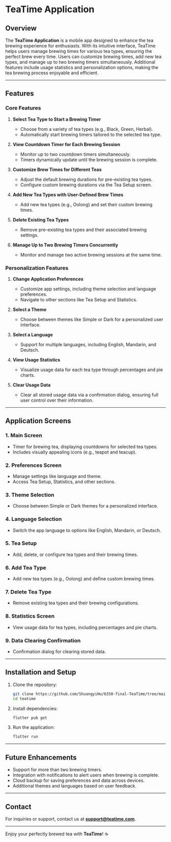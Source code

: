# TeaTime Application

## Overview
The **TeaTime Application** is a mobile app designed to enhance the tea brewing experience for enthusiasts. With its intuitive interface, TeaTime helps users manage brewing times for various tea types, ensuring the perfect brew every time. Users can customize brewing times, add new tea types, and manage up to two brewing timers simultaneously. Additional features include usage statistics and personalization options, making the tea brewing process enjoyable and efficient.

---

## Features
### Core Features
1. **Select Tea Type to Start a Brewing Timer**  
   - Choose from a variety of tea types (e.g., Black, Green, Herbal).  
   - Automatically start brewing timers tailored to the selected tea type.

2. **View Countdown Timer for Each Brewing Session**  
   - Monitor up to two countdown timers simultaneously.  
   - Timers dynamically update until the brewing session is complete.

3. **Customize Brew Times for Different Teas**  
   - Adjust the default brewing durations for pre-existing tea types.  
   - Configure custom brewing durations via the Tea Setup screen.

4. **Add New Tea Types with User-Defined Brew Times**  
   - Add new tea types (e.g., Oolong) and set their custom brewing times.

5. **Delete Existing Tea Types**  
   - Remove pre-existing tea types and their associated brewing settings.

6. **Manage Up to Two Brewing Timers Concurrently**  
   - Monitor and manage two active brewing sessions at the same time.

### Personalization Features
1. **Change Application Preferences**  
   - Customize app settings, including theme selection and language preferences.  
   - Navigate to other sections like Tea Setup and Statistics.

2. **Select a Theme**  
   - Choose between themes like Simple or Dark for a personalized user interface.

3. **Select a Language**  
   - Support for multiple languages, including English, Mandarin, and Deutsch.

4. **View Usage Statistics**  
   - Visualize usage data for each tea type through percentages and pie charts.  

5. **Clear Usage Data**  
   - Clear all stored usage data via a confirmation dialog, ensuring full user control over their information.

---

## Application Screens
### 1. **Main Screen**
   - Timer for brewing tea, displaying countdowns for selected tea types.  
   - Includes visually appealing icons (e.g., teapot and teacup).

### 2. **Preferences Screen**
   - Manage settings like language and theme.  
   - Access Tea Setup, Statistics, and other sections.

### 3. **Theme Selection**
   - Choose between Simple or Dark themes for a personalized interface.

### 4. **Language Selection**
   - Switch the app language to options like English, Mandarin, or Deutsch.

### 5. **Tea Setup**
   - Add, delete, or configure tea types and their brewing times.

### 6. **Add Tea Type**
   - Add new tea types (e.g., Oolong) and define custom brewing times.

### 7. **Delete Tea Type**
   - Remove existing tea types and their brewing configurations.

### 8. **Statistics Screen**
   - View usage data for tea types, including percentages and pie charts.

### 9. **Data Clearing Confirmation**
   - Confirmation dialog for clearing stored data.

---

## Installation and Setup
1. Clone the repository:
   ```bash
   git clone https://github.com/ShuangyiHu/6350-final-TeaTime/tree/main
   cd teatime
   ```
2. Install dependencies:
   ```bash
   flutter pub get
   ```
3. Run the application:
   ```bash
   flutter run
   ```

---

## Future Enhancements
- Support for more than two brewing timers.
- Integration with notifications to alert users when brewing is complete.
- Cloud backup for saving preferences and data across devices.
- Additional themes and languages based on user feedback.

---

## Contact
For inquiries or support, contact us at **support@teatime.com**.

---

Enjoy your perfectly brewed tea with **TeaTime**! ☕
